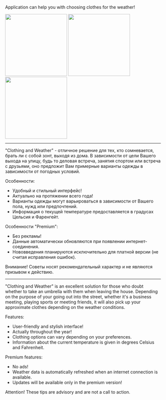Application can help you with choosing clothes for the weather!

<p float="left">
  <img src="https://github.com/kat3n0t/clothing-and-weather-premium/assets/29040945/dc3a521a-b828-4f0d-b23f-c720586543c2" width="200" />
  <img src="https://github.com/kat3n0t/clothing-and-weather-premium/assets/29040945/0224e4cc-c9ee-4585-9668-9580e6d32131" width="200" /> 
  <img src="https://github.com/kat3n0t/clothing-and-weather-premium/assets/29040945/4d758751-56b5-4bf1-b47c-5afd7f8e527d" width="200" />
</p>

---

"Clothing and Weather" - отличное решение для тех, кто сомневается, брать ли с собой зонт, выходя из дома. В зависимости от цели Вашего выхода на улицу, будь то деловая встреча, занятия спортом или встреча с друзьями, оно предложит Вам примерные варианты одежды в зависимости от погодных условий.

Особенности:
- Удобный и стильный интерфейс!
- Актуально на протяжении всего года!
- Варианты одежды могут варьироваться в зависимости от Вашего пола, нужд или предпочтений.
- Информация о текущей температуре предоставляется в градусах Цельсия и Фаренгейт.

Особенности "Premium":
- Без рекламы!
- Данные автоматически обновляются при появлении интернет-соединения.
- Нововведения планируются исключительно для платной версии (не считая исправления ошибок).

Внимание! Советы носят рекомендательный характер и не являются призывом к действию.

---

"Clothing and Weather" is an excellent solution for those who doubt whether to take an umbrella with them when leaving the house. Depending on the purpose of your going out into the street, whether it's a business meeting, playing sports or meeting friends, it will also pick up your approximate clothes depending on the weather conditions.

Features:
- User-friendly and stylish interface!
- Actually throughout the year!
- Clothing options can vary depending on your preferences.
- Information about the current temperature is given in degrees Celsius and Fahrenheit.

Premium features:
- No ads!
- Weather data is automatically refreshed when an internet connection is available.
- Updates will be available only in the premium version!

Attention! These tips are advisory and are not a call to action.
